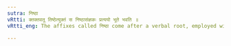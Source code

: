 ```yaml
---
sutra: निष्ठा
vRtti: क्तक्तवतू तिष्ठेत्युक्तं स निष्ठासंज्ञकः प्रत्ययो भूते भवति ॥
vRtti_eng: The affixes called निष्ठा come after a verbal root, employed with the sense of past time.

---
```

